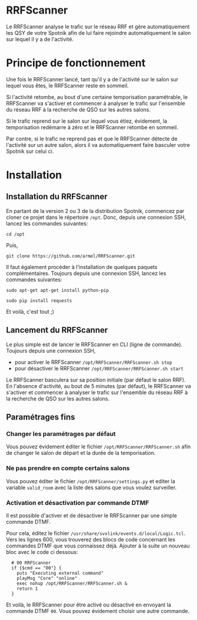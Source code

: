 # RRFScanner
Le RRFScanner analyse le trafic sur le réseau RRF et gère automatiquement les QSY de votre Spotnik afin de lui faire rejoindre automatiquement le salon sur lequel il y a de l'activité.

# Principe de fonctionnement
Une fois le RRFScanner lancé, tant qu'il y a de l'activité sur le salon sur lequel vous êtes, le RRFScanner reste en sommeil.

Si l'activité retombe, au bout d'une certaine temporisation paramétrable, le RRFScanner va s'activer et commencer à analyser le trafic sur l'ensemble du réseau RRF à la recherche de QSO sur les autres salons.

Si le trafic reprend sur le salon sur lequel vous étiez, évidement, la temporisation redémarre à zéro et le RRFScanner retombe en sommeil.

Par contre, si le trafic ne reprend pas et que le RRFScanner détecte de l'activité sur un autre salon, alors il va automatiquement faire basculer votre Spotnik sur celui ci.

# Installation

## Installation du RRFScanner

En partant de la version 2 ou 3 de la distribution Spotnik, commencez par cloner ce projet dans le répertoire `/opt`. Donc, depuis une connexion SSH, lancez les commandes suivantes:

`cd /opt`

Puis, 

`git clone https://github.com/armel/RRFScanner.git`

Il faut également procéder à l'installation de quelques paquets complémentaires. Toujours depuis une connexion SSH, lancez les commandes suivantes:

`sudo apt-get apt-get install python-pip`

`sudo pip install requests`

Et voilà, c'est tout ;)

## Lancement du RRFScanner

Le plus simple est de lancer le RRFScanner en CLI (ligne de commande). Toujours depuis une connexion SSH, 

- pour activer le RRFScanner `/opt/RRFScanner/RRFScanner.sh stop`
- pour désactiver le RRFScanner `/opt/RRFScanner/RRFScanner.sh start`

Le RRFScanner basculera sur sa position initiale (par défaut le salon RRF). En l'absence d'activité, au bout de 5 minutes (par défaut), le RRFScanner va s'activer et commencer à analyser le trafic sur l'ensemble du réseau RRF à la recherche de QSO sur les autres salons.

## Paramétrages fins

### Changer les paramétrages par défaut

Vous pouvez évidement éditer le fichier `/opt/RRFScanner/RRFScanner.sh` afin de changer le salon de départ et la durée de la temporisation. 

### Ne pas prendre en compte certains salons

Vous pouvez éditer le fichier `/opt/RRFScanner/settings.py` et editer la variable `valid_room` avec la liste des salons que vous voulez surveiller.


### Activation et désactivation par commande DTMF

Il est possible d'activer et de désactiver le RRFScanner par une simple commande DTMF.

Pour cela, éditez le fichier `/usr/share/svxlink/events.d/local/Logic.tcl`. Vers les lignes 600, vous trouverez des blocs de code concernant les commandes DTMF que vous connaissez déjà. Ajouter à la suite un nouveau bloc avec le code ci dessous:

```
  # 00 RRFScanner
  if {$cmd == "00"} {
    puts "Executing external command"
    playMsg "Core" "online"
    exec nohup /opt/RRFScanner/RRFScanner.sh &
    return 1
  }
```

Et voilà, le RRFScanner pour être activé ou désactivé en envoyant la commande DTMF `00`. Vous pouvez évidement choisir une autre commande.

